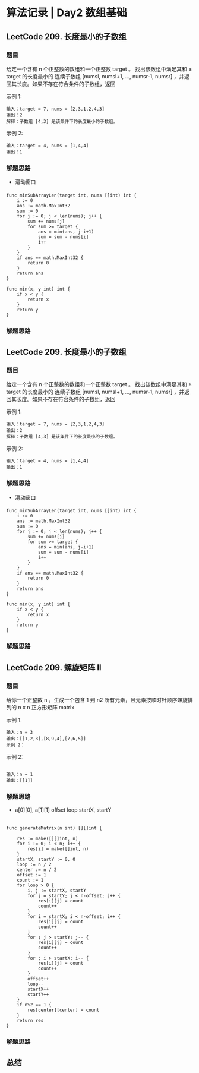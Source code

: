 # 算法记录 | Day2 数组基础


## LeetCode 209. 长度最小的子数组
### 题目
给定一个含有 n 个正整数的数组和一个正整数 target 。
找出该数组中满足其和 ≥ target 的长度最小的 连续子数组 [numsl, numsl+1, ..., numsr-1, numsr] ，并返回其长度。如果不存在符合条件的子数组，返回

示例 1:
```
输入：target = 7, nums = [2,3,1,2,4,3]
输出：2
解释：子数组 [4,3] 是该条件下的长度最小的子数组。
```
示例 2:
```
输入：target = 4, nums = [1,4,4]
输出：1
 ```

###  解题思路
- 滑动窗口

#### 
```
func minSubArrayLen(target int, nums []int) int {
	i := 0
	ans := math.MaxInt32
	sum := 0
	for j := 0; j < len(nums); j++ {
		sum += nums[j]
		for sum >= target {
			ans = min(ans, j-i+1)
			sum = sum - nums[i]
			i++
		}
	}
    if ans == math.MaxInt32 {
        return 0
    }
	return ans
}

func min(x, y int) int {
	if x < y {
		return x
	}
	return y
}

```

###  解题思路


## LeetCode 209. 长度最小的子数组
### 题目
给定一个含有 n 个正整数的数组和一个正整数 target 。
找出该数组中满足其和 ≥ target 的长度最小的 连续子数组 [numsl, numsl+1, ..., numsr-1, numsr] ，并返回其长度。如果不存在符合条件的子数组，返回

示例 1:
```
输入：target = 7, nums = [2,3,1,2,4,3]
输出：2
解释：子数组 [4,3] 是该条件下的长度最小的子数组。
```
示例 2:
```
输入：target = 4, nums = [1,4,4]
输出：1
 ```

###  解题思路
- 滑动窗口

#### 
```
func minSubArrayLen(target int, nums []int) int {
	i := 0
	ans := math.MaxInt32
	sum := 0
	for j := 0; j < len(nums); j++ {
		sum += nums[j]
		for sum >= target {
			ans = min(ans, j-i+1)
			sum = sum - nums[i]
			i++
		}
	}
    if ans == math.MaxInt32 {
        return 0
    }
	return ans
}

func min(x, y int) int {
	if x < y {
		return x
	}
	return y
}

```

###  解题思路




## LeetCode 209. 螺旋矩阵 II
### 题目
给你一个正整数 n ，生成一个包含 1 到 n2 所有元素，且元素按顺时针顺序螺旋排列的 n x n 正方形矩阵 matrix


示例 1:

```
输入：n = 3
输出：[[1,2,3],[8,9,4],[7,6,5]]
示例 2：

```
示例 2:
```

输入：n = 1
输出：[[1]]
 ```

###  解题思路
-  a[0][0], a[1][1]  offset loop  startX, startY

#### 
```

func generateMatrix(n int) [][]int {

	res := make([][]int, n)
	for i := 0; i < n; i++ {
		res[i] = make([]int, n)
	}
	startX, startY := 0, 0
	loop := n / 2
	center := n / 2
	offset := 1
	count := 1
	for loop > 0 {
		i, j := startX, startY
		for j = startY; j < n-offset; j++ {
			res[i][j] = count
			count++
		}
		for i = startX; i < n-offset; i++ {
			res[i][j] = count
			count++
		}
		for ; j > startY; j-- {
			res[i][j] = count
			count++
		}
		for ; i > startX; i-- {
			res[i][j] = count
			count++
		}
		offset++
		loop--
		startX++
		startY++
	}
	if n%2 == 1 {
		res[center][center] = count
	}
	return res
}

```

###  解题思路



##  总结
